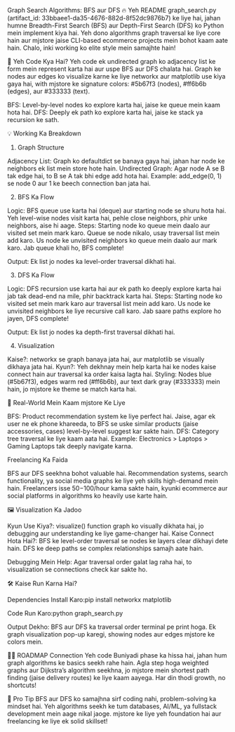 Graph Search Algorithms: BFS aur DFS 🔥
Yeh README graph_search.py (artifact_id: 33bbaee1-da35-4676-882d-8f52dc9876b7) ke liye hai, jahan humne Breadth-First Search (BFS) aur Depth-First Search (DFS) ko Python mein implement kiya hai. Yeh dono algorithms graph traversal ke liye core hain aur mjstore jaise CLI-based ecommerce projects mein bohot kaam aate hain. Chalo, inki working ko elite style mein samajhte hain!

🚀 Yeh Code Kya Hai?
Yeh code ek undirected graph ko adjacency list ke form mein represent karta hai aur uspe BFS aur DFS chalata hai. Graph ke nodes aur edges ko visualize karne ke liye networkx aur matplotlib use kiya gaya hai, with mjstore ke signature colors: #5b67f3 (nodes), #ff6b6b (edges), aur #333333 (text).

BFS: Level-by-level nodes ko explore karta hai, jaise ke queue mein kaam hota hai.
DFS: Deeply ek path ko explore karta hai, jaise ke stack ya recursion ke sath.


💡 Working Ka Breakdown
1. Graph Structure

Adjacency List: Graph ko defaultdict se banaya gaya hai, jahan har node ke neighbors ek list mein store hote hain.
Undirected Graph: Agar node A se B tak edge hai, to B se A tak bhi edge add hota hai.
Example: add_edge(0, 1) se node 0 aur 1 ke beech connection ban jata hai.

2. BFS Ka Flow

Logic: BFS queue use karta hai (deque) aur starting node se shuru hota hai. Yeh level-wise nodes visit karta hai, pehle close neighbors, phir unke neighbors, aise hi aage.
Steps:
Starting node ko queue mein daalo aur visited set mein mark karo.
Queue se node nikalo, usay traversal list mein add karo.
Us node ke unvisited neighbors ko queue mein daalo aur mark karo.
Jab queue khali ho, BFS complete!


Output: Ek list jo nodes ka level-order traversal dikhati hai.

3. DFS Ka Flow

Logic: DFS recursion use karta hai aur ek path ko deeply explore karta hai jab tak dead-end na mile, phir backtrack karta hai.
Steps:
Starting node ko visited set mein mark karo aur traversal list mein add karo.
Us node ke unvisited neighbors ke liye recursive call karo.
Jab saare paths explore ho jayen, DFS complete!


Output: Ek list jo nodes ka depth-first traversal dikhati hai.

4. Visualization

Kaise?: networkx se graph banaya jata hai, aur matplotlib se visually dikhaya jata hai.
Kyun?: Yeh dekhnay mein help karta hai ke nodes kaise connect hain aur traversal ka order kaisa lagta hai.
Styling: Nodes blue (#5b67f3), edges warm red (#ff6b6b), aur text dark gray (#333333) mein hain, jo mjstore ke theme se match karta hai.


🌟 Real-World Mein Kaam
mjstore Ke Liye

BFS: Product recommendation system ke liye perfect hai. Jaise, agar ek user ne ek phone khareeda, to BFS se uske similar products (jaise accessories, cases) level-by-level suggest kar sakte hain.
DFS: Category tree traversal ke liye kaam aata hai. Example: Electronics > Laptops > Gaming Laptops tak deeply navigate karna.

Freelancing Ka Faida

BFS aur DFS seekhna bohot valuable hai. Recommendation systems, search functionality, ya social media graphs ke liye yeh skills high-demand mein hain. Freelancers isse $50-$100/hour kama sakte hain, kyunki ecommerce aur social platforms in algorithms ko heavily use karte hain.


🖼️ Visualization Ka Jadoo

Kyun Use Kiya?: visualize() function graph ko visually dikhata hai, jo debugging aur understanding ke liye game-changer hai.
Kaise Connect Hota Hai?:
BFS ke level-order traversal se nodes ke layers clear dikhayi dete hain.
DFS ke deep paths se complex relationships samajh aate hain.


Debugging Mein Help: Agar traversal order galat lag raha hai, to visualization se connections check kar sakte ho.


🛠️ Kaise Run Karna Hai?

Dependencies Install Karo:pip install networkx matplotlib


Code Run Karo:python graph_search.py


Output Dekho:
BFS aur DFS ka traversal order terminal pe print hoga.
Ek graph visualization pop-up karegi, showing nodes aur edges mjstore ke colors mein.




🚴‍♂️ ROADMAP Connection
Yeh code Buniyadi phase ka hissa hai, jahan hum graph algorithms ke basics seekh rahe hain. Agla step hoga weighted graphs aur Dijkstra’s algorithm seekhna, jo mjstore mein shortest path finding (jaise delivery routes) ke liye kaam aayega. Har din thodi growth, no shortcuts!

🎯 Pro Tip
BFS aur DFS ko samajhna sirf coding nahi, problem-solving ka mindset hai. Yeh algorithms seekh ke tum databases, AI/ML, ya fullstack development mein aage nikal jaoge. mjstore ke liye yeh foundation hai aur freelancing ke liye ek solid skillset!
